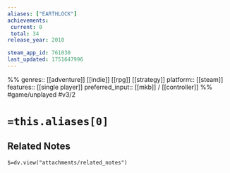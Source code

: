 ```yaml
---
aliases: ["EARTHLOCK"]
achievements:
 current: 0
 total: 34
release_year: 2018

steam_app_id: 761030
last_updated: 1751647996
---
```

%%
genres:: [[adventure]] [[indie]] [[rpg]] [[strategy]]
platform:: [[steam]]
features:: [[single player]]
preferred_input:: [[mkb]] / [[controller]]
%%
#game/unplayed
#v3/2

# `=this.aliases[0]`
## Related Notes
`$=dv.view("attachments/related_notes")`